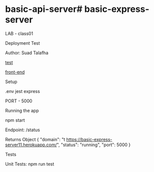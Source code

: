 # basic-api-server# basic-express-server

LAB - class01

Deployment Test

Author: Suad Talafha

[test](https://github.com/suadtalafha/basic-express-server)

[front-end](https://yourname-server-deploy-dev1.herokuapp.com/)


Setup

.env jest express

PORT - 5000

Running the app

npm start

Endpoint: /status

Returns Object
{
  "domain": "t https://basic-express-server11.herokuapp.com/",
  "status": "running",
  "port": 5000
}

Tests

Unit Tests: npm run test
